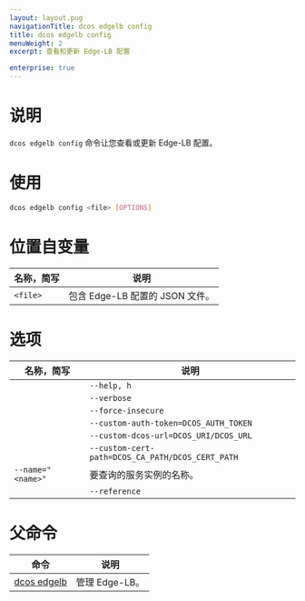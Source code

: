 ```yaml
---
layout: layout.pug
navigationTitle: dcos edgelb config
title: dcos edgelb config
menuWeight: 2
excerpt: 查看和更新 Edge-LB 配置

enterprise: true
---
```


# 说明
`dcos edgelb config` 命令让您查看或更新 Edge-LB 配置。

# 使用

```bash
dcos edgelb config <file> [OPTIONS]
```

# 位置自变量

| 名称，简写 | 说明 |
|---------|-------------|
| `<file>` | 包含 Edge-LB 配置的 JSON 文件。|


# 选项

| 名称，简写 | 说明 |
|---------|-------------|
| | `--help, h` | 显示使用情况。|
| | `--verbose` | 启用额外的请求和响应记录。|
| | `--force-insecure` | 在查询服务时允许未经验证的 TLS 证书。|
| | `--custom-auth-token=DCOS_AUTH_TOKEN` | 在查询服务时使用的自定义 `auth` 令牌。|
| | `--custom-dcos-url=DCOS_URI/DCOS_URL` | 在查询服务时使用的自定义集群 URL。|
| | `--custom-cert-path=DCOS_CA_PATH/DCOS_CERT_PATH` |在查询服务时使用的自定义 TLS CA 证书文件。|
| `--name=" <name>"` | 要查询的服务实例的名称。|
| | `--reference` | 显示配置参考。|

# 父命令

| 命令 | 说明 |
|---------|-------------|
| [dcos edgelb](/cn/1.11/cli/command-reference/dcos-edgelb/) | 管理 Edge-LB。|
